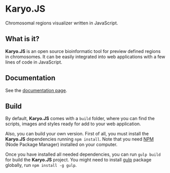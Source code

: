 # Karyo.JS

Chromosomal regions visualizer written in JavaScript.

## What is it?

**Karyo.JS** is an open source bioinformatic tool for preview defined regions in chromosomes. It can be easily integrated into web applications with a few lines of code in JavaScript.

## Documentation

See the [documentation page](./docs/).

## Build

By default, **Karyo.JS** comes with a `build` folder, where you can find the scripts, images and styles ready for add to your web application.

Also, you can build your own version. First of all, you must install the **Karyo.JS** dependencies running `npm install`. Note that you need [NPM](http://npmjs.org) (Node Package Manager) installed on your computer.

Once you have installed all needed dependencies, you can run `gulp build` for build the **Karyo.JS** project. You might need to install [gulp](http://gulpjs.com) package globally, run `npm install -g gulp`.
